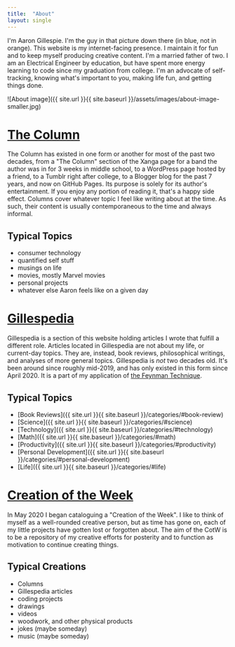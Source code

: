 ```yaml
---
title:  "About"
layout: single
---
```


I'm Aaron Gillespie. I'm the guy in that picture down there (in blue, not in orange). This website is my internet-facing presence. I maintain it for fun and to keep myself producing creative content. I'm a married father of two. I am an Electrical Engineer by education, but have spent more energy learning to code since my graduation from college. I'm an advocate of self-tracking, knowing what's important to you, making life fun, and getting things done.

![About image]({{ site.url }}{{ site.baseurl }}/assets/images/about-image-smaller.jpg)

# <a href="https://aarongilly.com/tags/">The Column</a>
The Column has existed in one form or another for most of the past two decades, from a "The Column" section of the Xanga page for a band the author was in for 3 weeks in middle school, to a WordPress page hosted by a friend, to a Tumblr right after college, to a Blogger blog for the past 7 years, and now on GitHub Pages. Its purpose is solely for its author's entertainment. If you enjoy any portion of reading it, that's a happy side effect.
Columns cover whatever topic I feel like writing about at the time. As such, their content is usually contemporaneous to the time and always informal.
## Typical Topics
- consumer technology
- quantified self stuff
- musings on life
- movies, mostly Marvel movies
- personal projects
- whatever else Aaron feels like on a given day  

# <a href="https://aarongilly.com/gillespedia/">Gillespedia</a>
Gillespedia is a section of this website holding articles I wrote that fulfill a different role. Articles located in Gillespedia are not about my life, or current-day topics. They are, instead, book reviews, philosophical writings, and analyses of more general topics. Gillespedia is *not* two decades old. It's been around since roughly mid-2019, and has only existed in this form since April 2020.  It is a part of my application of [the Feynman Technique](https://doist.com/blog/feynman-technique/). 
## Typical Topics
- [Book Reviews]({{ site.url }}{{ site.baseurl }}/categories/#book-review)
- [Science]({{ site.url }}{{ site.baseurl }}/categories/#science)
- [Technology]({{ site.url }}{{ site.baseurl }}/categories/#technology)
- [Math]({{ site.url }}{{ site.baseurl }}/categories/#math)
- [Productivity]({{ site.url }}{{ site.baseurl }}/categories/#productivity)
- [Personal Development]({{ site.url }}{{ site.baseurl }}/categories/#personal-development)
- [Life]({{ site.url }}{{ site.baseurl }}/categories/#life)

# <a href="https://www.notion.so/aarongilly/9e6c767be05a42c7ab438e4330658e2b?v=6d08d1c56ba24e97b75a60fc5dba073c">Creation of the Week</a>
In May 2020 I began cataloguing a "Creation of the Week". I like to think of myself as a well-rounded creative person, but as time has gone on, each of my little projects have gotten lost or forgotten about. The aim of the CotW is to be a repository of my creative efforts for posterity and to function as motivation to continue creating things. 
## Typical Creations
- Columns
- Gillespedia articles
- coding projects
- drawings
- videos
- woodwork, and other physical products
- jokes (maybe someday)
- music (maybe someday)